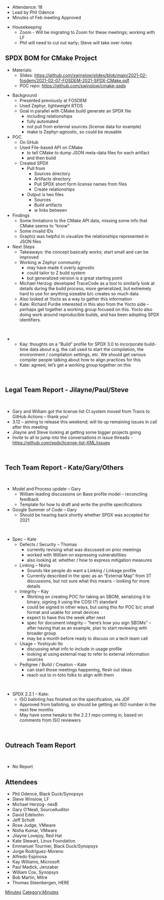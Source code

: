   - Attendance: 18
  - Lead by Phil Odence
  - Minutes of Feb meeting Approved

<!-- end list -->

  - Housekeeping
      - Zoom - Will be migrating to Zoom for these meetings; working
        with LF
      - Phil will need to cut out early; Steve will take over notes

## SPDX BOM for CMake Project

  - Materials:
      - Slides:
        <https://github.com/swinslow/slides/blob/main/2021-02-fosdem/2021-02-07-FOSDEM-2021-SPDX-CMake.pdf>
      - POC repo: <https://github.com/swinslow/cmake-spdx>

<!-- end list -->

  - Background
      - Presented previously at FOSDEM
      - Used Zephyr, lightweight RTOS
      - Goal in parallel with CMake build generate an SPDX file
          - including relationships
          - fully automated
          - not pull from external sources (license data for example)
          - make is Zephyr-agnostic, so could be reusable
  - POC
      - On GHub
      - Used File-based API on CMake
          - to tell CMake to dump JSON meta-data files for each artifact
          - and then build
      - Created SPDX
          - Pull from
              - Sources directory
              - Artifacts directory
              - Pull SPDX short form license names from files
              - Create relationships
          - Output is two files
              - Sources
              - Build artifacts
              - w links between
  - Findings
      - Some limitations to the CMake API data, missing some info that
        CMake seems to “know”
      - Some invalid IDs
      - Graphiz was helpful in visualize the relationships represented
        in JSON files
  - Next Steps
      - Takeaways: the concept basically works; start small and can be
        improved
      - Working w Zephyr community
          - may have made it overly agnostic
          - could tailor to Z build system
          - but generalized version is a great starting point
      - Michael Herzog: developed TraceCode as a tool to similarly look
        at details during the build process; more generalized, but
        extremely hard to use for anything sizeable b/c creates so much
        data
      - Also looked at Yocto as a way to gather this information
      - Kate: Richard Purdie interested in this also from the Yocto side
        – perhaps get together a working group focused on this. Yocto
        also doing work around reproducible builds, and has been
        adopting SPDX identifiers.

 

  -   - Kay: thoughts on a “Build” profile for SPDX 3.0 to incorporate
        build-time data about e.g. the call used to start the
        compilation, the environment / compilation settings, etc. We
        should get various compiler people talking about how to align
        practices for this
      - Kate: agreed, let’s get a working group together on this

 

## Legal Team Report - Jilayne/Paul/Steve

 

  - Gary and William got the license list CI system moved from Travis to
    GitHub Actions – thank you\!
  - 3.12 – aiming to release this weekend; will tie up remaining issues
    in call after this meeting
  - Jilayne and Steve looking at getting some bigger projects going
  - Invite to all to jump into the conversations in issue threads -
    <https://github.com/spdx/license-list-XML/issues>

 

## Tech Team Report - Kate/Gary/Others

 

  - Model and Process update – Gary
      - William leading discussions on Base profile model – reconciling
        feedback
      - Template for how to draft and write the profile specifications
  - Google Summer of Code – Gary
      - Should be hearing back shortly whether SPDX was accepted for
        2021

 

  - Spec – Kate
      - Defects / Security – Thomas
          - currently revising what was discussed on prior meetings
          - worked with William on expressing vulnerabilities
          - also looking at: whether / how to express mitigation
            measures
      - Linking – Nisha
          - Sounds like people do want a Linking / Linkage profile
          - Currently described in the spec as an “External Map” from 3T
            discussions, but not sure what this means – looking for more
            details
      - Integrity – Kay
          - Working on creating POC for taking an SBOM, serializing it
            to binary, signing it using the COSI (?) standard
          - could be signed in other ways, but using this for POC b/c
            small format and usable for small devices
          - expect to have this the week after next
          - spec for document integrity – “here’s how you sign SBOMs” –
            after having that as an example, plan to start reviewing
            with broader group
          - may be a month before ready to discuss on a tech team call
      - Usage – Yoshiyuki Ito
          - discussing what info to include in usage profile
          - looking at using external map to refer to external
            information sources
      - Pedigree / Build / Creation – Kate
          - can start those meetings happening, flesh out ideas
          - reach out to in-toto folks to align with them

 

  - SPDX 2.2.1 – Kate:
      - ISO balloting has finished on the specification, via JDF
      - Approved from balloting, so should be getting an ISO number in
        the next few months
      - May have some tweaks to the 2.2.1 repo coming in, based on
        comments from ISO reviewers

 

## Outreach Team Report

 

  - No Report

## Attendees

  - Phil Odence, Black Duck/Synopsys
  - Steve Winslow, LF
  - Michael Herzog- nexB
  - Gary O’Neall, SourceAuditor
  - David Edelsohn
  - Jeff Schutt
  - Rose Judge, VMware
  - Nisha Kumar, VMware
  - Jilayne Lovejoy, Red Hat
  - Kate Stewart, Linux Foundation
  - Emmanuel Tournier, Black Duck/Synopsys
  - Jorge Rodriguez-Moreno
  - Alfredo Espinosa
  - Kay Williams, Microsoft
  - Paul Madick, Jenzabar
  - William Cox, Synopsys
  - Bob Martin, Mitre
  - Thomas Steenbergen, HERE

[Minutes](Category:General "wikilink")
[Category:Minutes](Category:Minutes "wikilink")

